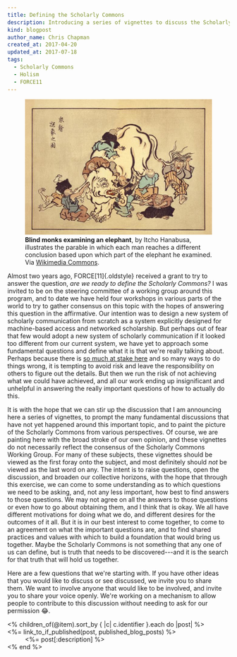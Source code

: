 ```yaml
---
title: Defining the Scholarly Commons
description: Introducing a series of vignettes to discuss the Scholarly Commons.
kind: blogpost
author_name: Chris Chapman
created_at: 2017-04-20
updated_at: 2017-07-18
tags:
  - Scholarly Commons
  - Holism
  - FORCE11
---
```


<figure id="blind-monks-examining-an-elephant" property="schema:sharedContent" class="img" resource="#blind-monks-examining-an-elephant" typeof="schema:ImageObject">
  <link property="schema:representativeOfPage" resource="schema:True" />
  <meta property="schema:width" content="620 px" datatype="schema:Distance" />
  <meta property="schema:height" content="449 px" datatype="schema:Distance" />
  <meta property="schema:contentSize" content="50KB" />
  <img property="schema:contentUrl" class="static" alt="Eight blind Buddhist monks are depicted examining different parts of an elephant" src="Blind_monks_examining_an_elephant.jpg" />
  <figcaption property="schema:caption"><b>Blind monks examining an elephant</b>, by Itcho Hanabusa, illustrates the parable in which each man reaches a different conclusion based upon which part of the elephant he examined. Via <a href="https://commons.wikimedia.org/wiki/File:Blind_monks_examining_an_elephant.jpg">Wikimedia Commons</a>.</figcaption>
</figure>

Almost two years ago, FORCE[11]{.oldstyle} received a grant to try to answer
the question, _are we ready to define the Scholarly Commons?_ I was invited to
be on the steering committee of a working group around this program, and to
date we have held four workshops in various parts of the world to try to gather
consensus on this topic with the hopes of answering this question in the
affirmative. Our intention was to design a new system of scholarly
communication from scratch as a system explicitly designed for machine-based
access and networked scholarship. But perhaps out of fear that few would adopt
a new system of scholarly communication if it looked too different from our
current system, we have yet to approach some fundamental questions and define
what it is that we're really talking about. Perhaps because there is [so much
at stake here][f11 discussion] and so many ways to do things wrong, it is
tempting to avoid risk and leave the responsibility on others to figure out the
details. But then we run the risk of not achieving what we could have achieved,
and all our work ending up insignificant and unhelpful in answering the really
important questions of how to actually do this.

It is with the hope that we can stir up the discussion that I am announcing
here a series of vignettes, to prompt the many fundamental discussions that
have not yet happened around this important topic, and to paint the picture of
the Scholarly Commons from various perspectives. Of course, we are painting
here with the broad stroke of our own opinion, and these vignettes do not
necessarily reflect the consensus of the Scholarly Commons Working Group. For
many of these subjects, these vignettes should be viewed as the first foray
onto the subject, and most definitely should _not_ be viewed as the last word
on any. The intent is to raise questions, open the discussion, and broaden our
collective horizons, with the hope that through this exercise, we can come to
some understanding as to which questions we need to be asking, and, not any
less important, how best to find answers to those questions. We may not agree
on all the answers to those questions or even how to go about obtaining them,
and I think that is okay. We all have different motivations for doing what we
do, and different desires for the outcomes of it all. But it is in our best
interest to come together, to come to an agreement on what the important
questions are, and to find shared practices and values with which to build a
foundation that would bring us together. Maybe the Scholarly Commons is not
something that any one of us can define, but is truth that needs to be
discovered---and it is the search for that truth that will hold us together.

<!--MORE-->

Here are a few questions that we're starting with. If you have other ideas that
you would like to discuss or see discussed, we invite you to share them. We
want to involve anyone that would like to be involved, and invite you to share
your voice openly. We're working on a mechanism to allow people to contribute
to this discussion without needing to ask for our permission :joy:.

<dl>
<% children_of(@item).sort_by { |c| c.identifier }.each do |post| %>
  <dt><%= link_to_if_published(post, published_blog_posts) %></dt>
  <dd><%= post[:description] %></dd>
<% end %>
</dl>

[f11 discussion]: <https://groups.google.com/a/force11.org/forum/#!topic/f11discussion/_jE0D4ns_RQ>
